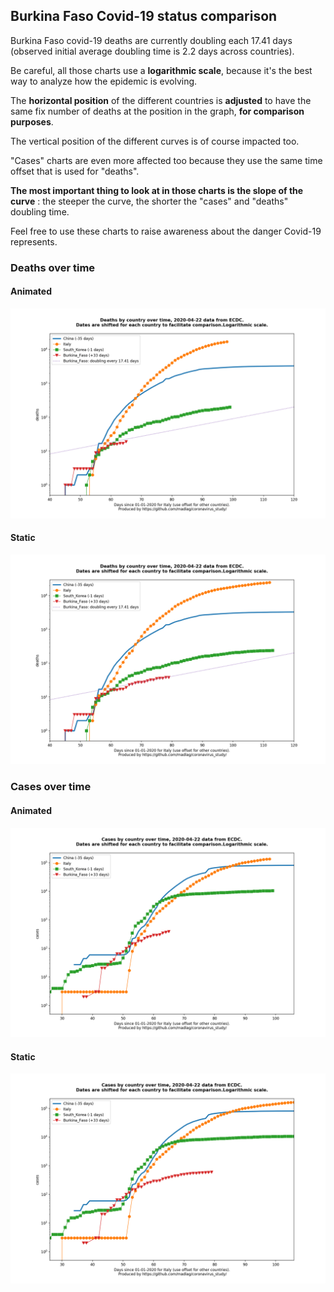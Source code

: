 ## Burkina Faso Covid-19 status comparison 

Burkina Faso covid-19 deaths are currently doubling each 17.41 days (observed initial average doubling time is 2.2 days across countries).



Be careful, all those charts use a **logarithmic scale**, because it's the best way to analyze how the epidemic is evolving.
 
The **horizontal position** of the different countries is **adjusted** to have the same fix number of deaths at the position in the graph, **for comparison purposes**.

The vertical position of the different curves is of course impacted too.

"Cases" charts are even more affected too because they use the same time offset that is used for "deaths".

**The most important thing to look at in those charts is the slope of the curve** : the steeper the curve, the shorter the "cases" and "deaths" doubling time.

Feel free to use these charts to raise awareness about the danger Covid-19 represents. 


 
### Deaths over time
 
#### Animated
![Burkina Faso covid-19 deaths animated chart](https://raw.githubusercontent.com/madlag/coronavirus_study/master/notebooks/graphs/2020-04-22/countries/Burkina_Faso/2020-04-22_Burkina_Faso_deaths.gif "Burkina Faso covid-19 deaths animated chart")   
 
#### Static
![Burkina Faso covid-19 deaths static chart](https://raw.githubusercontent.com/madlag/coronavirus_study/master/notebooks/graphs/2020-04-22/countries/Burkina_Faso/2020-04-22_Burkina_Faso_deaths.png "Burkina Faso covid-19 deaths static chart")   

 
### Cases over time
 
#### Animated
![Burkina Faso covid-19 cases animated chart](https://raw.githubusercontent.com/madlag/coronavirus_study/master/notebooks/graphs/2020-04-22/countries/Burkina_Faso/2020-04-22_Burkina_Faso_cases.gif "Burkina Faso covid-19 cases animated chart")   
 
#### Static
![Burkina Faso covid-19 cases static chart](https://raw.githubusercontent.com/madlag/coronavirus_study/master/notebooks/graphs/2020-04-22/countries/Burkina_Faso/2020-04-22_Burkina_Faso_cases.png "Burkina Faso covid-19 cases static chart")   

